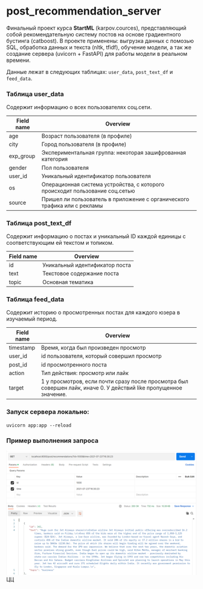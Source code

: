 # post_recommendation_server

Финальный проект курса **StartML** (karpov.cources), представляющий собой рекомендательную систему
постов на основе градиентного бустинга (catboost). В проекте применены: выгрузка данных с помозью SQL,
обработка данных и текста (nltk, tfidf), обучение модели, а так же создание сервера (uvicorn + FastAPI)
для работы модели в реальном времени.

Данные лежат в следующих таблицах: `user_data`, `post_text_df` и `feed_data`.

### Таблица user_data

Cодержит информацию о всех пользователях соц.сети.

| Field name | Overview                                                                     |
|------------|------------------------------------------------------------------------------|
| age        | 	Возраст пользователя (в профиле)                                            |            
| city       | 	Город пользователя (в профиле)                                              |          
| exp_group  | Экспериментальная группа: некоторая зашифрованная категория                  |
| gender     | Пол пользователя                                                             |
| user_id    | Уникальный идентификатор пользователя                                        |
| os	        | Операционная система устройства, с которого происходит пользование соц.сетью |
| source     | Пришел ли пользователь в приложение с органического трафика или с рекламы    |

### Таблица post_text_df

Содержит информацию о постах и уникальный ID каждой единицы с соответствующим ей текстом и топиком.

| Field name | 	Overview                      |
|------------|--------------------------------|
| id         | Уникальный идентификатор поста |
| text       | Текстовое содержание поста     |
| topic      | Основная тематика              |

### Таблица feed_data

Содержит историю о просмотренных постах для каждого юзера в изучаемый период.

| Field name | Overview                                                                                                           |
|------------|--------------------------------------------------------------------------------------------------------------------|
| timestamp  | Время, когда был произведен просмотр                                                                               |
| user_id    | id пользователя, который совершил просмотр                                                                         |
| post_id    | id просмотренного поста                                                                                            |
| action     | Тип действия: просмотр или лайк                                                                                    |
| target     | 1 у просмотров, если почти сразу после просмотра был совершен лайк, иначе 0. У действий like пропущенное значение. |

### Запуск сервера локально:

`uvicorn app:app --reload`

### Пример выполнения запроса

![Postman screenshot](postman.png)ЦЦ